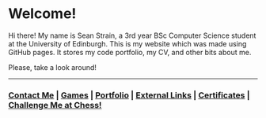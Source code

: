 # Welcome!

Hi there! My name is Sean Strain, a 3rd year BSc Computer Science student at the University of Edinburgh. This is my website which was made using GitHub pages. It stores my code portfolio, my CV, and other bits about me.

Please, take a look around!

---

### [Contact Me](https://seanstrain.github.io/contactme "Contact Me") | [Games](https://seanstrain.github.io/games "My Games") | [Portfolio](https://seanstrain.github.io/universityprojects "My University Projects") | [External Links](https://seanstrain.github.io/externallinks "External Links") | [Certificates](https://seanstrain.github.io/certificates "My Certificates") | [Challenge Me at Chess!](https://lichess.org/@/scottishbloke)
